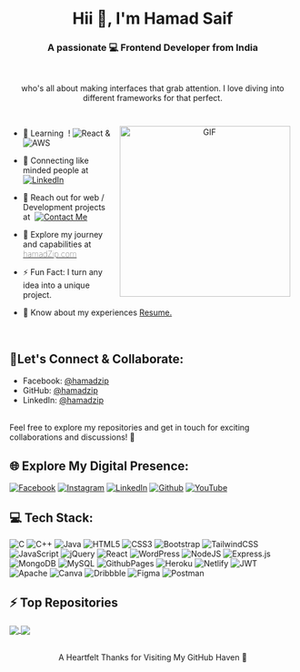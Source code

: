 <h1 align="center">Hii 👋, I'm Hamad Saif</h1>
<h3 align="center">A passionate 💻 Frontend Developer from India</h3><br>
<p align="center">who's all about making interfaces that grab attention. I love diving into different frameworks for that perfect.</p><br>

<a target="_blank" align="center" >
  <img style="padding: 10px 10px 0px 10px;" align="right" top="700" height="300" width="300" alt="GIF" src="https://guruprasad.codes/_next/image?url=%2F_next%2Fstatic%2Fmedia%2Fcoder.41289687.gif&w=750&q=75">
</a>

- 🌱 Learning &nbsp;!  ![React](https://img.shields.io/badge/react-%2320232a.svg?style=for-the-badge&logo=react&logoColor=%2361DAFB) &amp; ![AWS](https://img.shields.io/badge/AWS-%23FF9900.svg?style=for-the-badge&logo=amazon-aws&logoColor=white)
  
- 🔭 Connecting like minded people at &nbsp;[![LinkedIn](https://img.shields.io/badge/LinkedIn-0077B5?style=for-the-badge&logo=linkedin&logoColor=white)](https://linkedin.com/in/hamadzip)

- 💬 Reach out for web / Development projects at &nbsp;[![Contact Me](https://img.shields.io/badge/Gmail-D14836?style=for-the-badge&logo=gmail&logoColor=white)](mailto:hamadsaif.zip@gmail.com)

- 📄 Explore my journey and capabilities at <strong style="font-weight:100"> [hamadZip.com](https://hamadzip.vercel.app) </strong>

- ⚡ Fun Fact: I turn any idea into a unique project.

- 📄 Know about my experiences <a href="https://hamadzip.vercel.app/resume" target="blank">Resume.</a>
<br/>

## 📧Let's Connect & Collaborate:<br>
- Facebook: [@hamadzip](https://www.facebook.com/hamad.saif.146/)<br>
- GitHub: [@hamadzip](https://github.com/HamadCoder2)<br>
- LinkedIn: [@hamadzip](https://linkedin.com/in/hamadzip)<br><br>

Feel free to explore my repositories and get in touch for exciting collaborations and discussions! 🚀


## 🌐 Explore My Digital Presence:
[![Facebook](https://img.shields.io/badge/Facebook-%231877F2.svg?logo=Facebook&logoColor=white)](https://www.facebook.com/hamad.saif.146/) [![Instagram](https://img.shields.io/badge/Instagram-%23E4405F.svg?logo=Instagram&logoColor=white)](https://instagram.com/hamadzip_) [![LinkedIn](https://img.shields.io/badge/LinkedIn-%230077B5.svg?logo=linkedin&logoColor=white)](https://www.linkedin.com/in/hamadzip/) [![Github](https://img.shields.io/badge/github%20-121013?style=for-the-badge&logo=github&logoColor=white)](https://github.com/HamadCoder2) [![YouTube](https://img.shields.io/badge/YouTube-%23FF0000.svg?logo=YouTube&logoColor=white)](https://www.youtube.com/channel/UCC9PvNqyhfuST04U_sgyNMQ) 

## 💻 Tech Stack:
![C](https://img.shields.io/badge/c-%2300599C.svg?style=for-the-badge&logo=c&logoColor=white) ![C++](https://img.shields.io/badge/c++-%2300599C.svg?style=for-the-badge&logo=c%2B%2B&logoColor=white) ![Java](https://img.shields.io/badge/java-%23ED8B00.svg?style=for-the-badge&logo=openjdk&logoColor=white) ![HTML5](https://img.shields.io/badge/html5-%23E34F26.svg?style=for-the-badge&logo=html5&logoColor=white) ![CSS3](https://img.shields.io/badge/css3-%231572B6.svg?style=for-the-badge&logo=css3&logoColor=white)  ![Bootstrap](https://img.shields.io/badge/bootstrap-%238511FA.svg?style=for-the-badge&logo=bootstrap&logoColor=white) ![TailwindCSS](https://img.shields.io/badge/tailwindcss-%2338B2AC.svg?style=for-the-badge&logo=tailwind-css&logoColor=white) ![JavaScript](https://img.shields.io/badge/javascript-%23323330.svg?style=for-the-badge&logo=javascript&logoColor=%23F7DF1E) ![jQuery](https://img.shields.io/badge/jquery-%230769AD.svg?style=for-the-badge&logo=jquery&logoColor=white) ![React](https://img.shields.io/badge/react-%2320232a.svg?style=for-the-badge&logo=react&logoColor=%2361DAFB)  ![WordPress](https://img.shields.io/badge/WordPress-%23117AC9.svg?style=for-the-badge&logo=WordPress&logoColor=white)  ![NodeJS](https://img.shields.io/badge/node.js-6DA55F?style=for-the-badge&logo=node.js&logoColor=white) ![Express.js](https://img.shields.io/badge/express.js-%23404d59.svg?style=for-the-badge&logo=express&logoColor=%2361DAFB) ![MongoDB](https://img.shields.io/badge/MongoDB-%234ea94b.svg?style=for-the-badge&logo=mongodb&logoColor=white) ![MySQL](https://img.shields.io/badge/mysql-%2300000f.svg?style=for-the-badge&logo=mysql&logoColor=white) ![GithubPages](https://img.shields.io/badge/github%20pages-121013?style=for-the-badge&logo=github&logoColor=white) ![Heroku](https://img.shields.io/badge/heroku-%23430098.svg?style=for-the-badge&logo=heroku&logoColor=white) ![Netlify](https://img.shields.io/badge/netlify-%23000000.svg?style=for-the-badge&logo=netlify&logoColor=#00C7B7) ![JWT](https://img.shields.io/badge/JWT-black?style=for-the-badge&logo=JSON%20web%20tokens) ![Apache](https://img.shields.io/badge/apache-%23D42029.svg?style=for-the-badge&logo=apache&logoColor=white) ![Canva](https://img.shields.io/badge/Canva-%2300C4CC.svg?style=for-the-badge&logo=Canva&logoColor=white) ![Dribbble](https://img.shields.io/badge/Dribbble-EA4C89?style=for-the-badge&logo=dribbble&logoColor=white) ![Figma](https://img.shields.io/badge/figma-%23F24E1E.svg?style=for-the-badge&logo=figma&logoColor=white) ![Postman](https://img.shields.io/badge/Postman-FF6C37?style=for-the-badge&logo=postman&logoColor=white)


## ⚡ Top Repositories
<a href="https://github.com/PrakashZip/College-System-Laravel.git">
  <img align="center" src="https://github-readme-stats.vercel.app/api/pin/?username=PrakashZip&repo=College-System-Laravel&theme=buefy" />
</a>
<a href="https://github.com/PrakashZip/Discussion-fourm.git">
  <img align="center" src="https://github-readme-stats.vercel.app/api/pin/?username=PrakashZip&repo=Discussion-fourm&theme=buefy" />
</a>

<br>
<br>
<p align="center">A Heartfelt Thanks for Visiting My GitHub Haven 🚀</p> 

